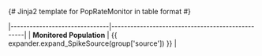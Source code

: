 {# Jinja2 template for PopRateMonitor in table format #}

|-------------------------------|--------------------------------------------------|
| **Monitored Population**      | {{ expander.expand_SpikeSource(group['source']) }} |
